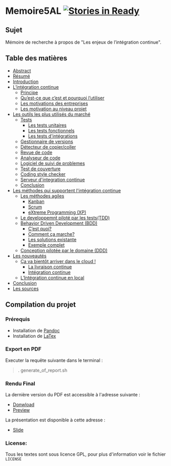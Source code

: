 # Memoire5AL [![Stories in Ready](https://badge.waffle.io/mhor/memoire5al.png?label=ready)](https://waffle.io/mhor/memoire5al)

## Sujet

Mémoire de recherche à propos de "Les enjeux de l’intégration continue".

## Table des matières

* [Abstract](./summary/1-abstract.md)
* [Résumé](./summary/2-resume.md)
* [Introduction](./Chapters/1-Introduction.md)
* [L’intégration continue](./Chapters/2-Quoi-et-pourquoi.md)
  * [Principe](./Chapters/2-Quoi-et-pourquoi.md)
  * [Qu’est-ce que c’est et pourquoi l’utiliser](./Chapters/2-Quoi-et-pourquoi.md)
  * [Les motivations des entreprises](./Chapters/2-Quoi-et-pourquoi.md)
  * [Les motivation au niveau projet](./Chapters/2-Quoi-et-pourquoi.md)
* [Les outils les plus utilisés du marché](./Chapters/3-Les-outils.md)
  * [Tests](./Chapters/Outils/a-Tests.md)
    * [Les tests unitaires](./Chapters/Outils/a-Tests.md#les-tests-unitaires)
    * [Les tests fonctionnels](./Chapters/Outils/a-Tests.md#les-tests-fonctionnels)
    * [Les tests d'intégrations](./Chapters/Outils/a-Tests.md#les-tests-dint%C3%A9grations)
  * [Gestionnaire de versions](./Chapters/Outils/b-Gestionnaire-de-versions.md)
  * [Détecteur de copier/coller](./Chapters/Outils/c-Detecteur-de-copier-coller.md)
  * [Revue de code](./Chapters/Outils/d-Revue-de-code.md)
  * [Analyseur de code](./Chapters/Outils/e-Analyseur-de-code.md)
  * [Logiciel de suivi de problemes](./Chapters/Outils/f-Logiciel-de-suivi-se-problemes.md)
  * [Test de couverture](./Chapters/Outils/g-Test-de-couverture.md)
  * [Coding style checker](./Chapters/Outils/h-Coding-style-checker.md)
  * [Serveur d'integration continue](./Chapters/Outils/i-Serveur-d-integration-continue.md)
  * [Conclusion](./Chapters/Outils/j-Conclusion.md)
* [Les méthodes qui supportent l'intégration continue](./Chapters/4-Les-methodes-qui-supportent-l-integration-continue.md)
  * [Les méthodes agiles](./Chapters/Methods/a-methode-agile.md)
    * [Kanban](./Chapters/Methods/a-methode-agile.md#kanban)
    * [Scrum](./Chapters/Methods/a-methode-agile.md#scrum)
    * [eXtreme Programming (XP)](./Chapters/Methods/a-methode-agile.md#extreme-programming-xp)
  * [Le developpemnt piloté par les tests(TDD)](./Chapters/Methods/b-tdd.md)
  * [Behavior Driven Development (BDD)](./Chapters/Methods/c-bdd.md)
    * [C’est quoi?](./Chapters/Methods/c-bdd.md#cest-quoi)
    * [Comment ça marche?](./Chapters/Methods/c-bdd.md#comment-%C3%A7a-marche)
    * [Les solutions existante](./Chapters/Methods/c-bdd.md#les-solutions-existante)
    * [Exemple complet](./Chapters/Methods/c-bdd.md#exemple-complet)
  * [Conception pilotée par le domaine (DDD)](./Chapters/Methods/d-ddd.md)
* [Les nouveautés](./Chapters/5-Les-nouveautes.md)
  * [Ça va bientôt arriver dans le cloud !](./Chapters/5-Les-nouveautes.md#%C3%87a-va-bient%C3%B4t-arriver-dans-le-cloud-)
    * [La livraison continue](./Chapters/5-Les-nouveautes.md#la-livraison-continue)
    * [Intégration continue](./Chapters/5-Les-nouveautes.md#int%C3%A9gration-continue)
  * [L’Intégration continue en local](./Chapters/5-Les-nouveautes.md#lint%C3%A9gration-continue-en-local)
* [Conclusion](./Chapters/6-Conclusion.md)
* [Les sources](./Chapters/7-Sources.md)

## Compilation du projet

### Prérequis

- Installation de [Pandoc](http://johnmacfarlane.net/pandoc/)
- Installation de [LaTex](http://latex-project.org/ftp.html)

### Export en PDF

Executer la requête suivante dans le terminal :

> . generate_of_report.sh

### Rendu Final

La dernière version du PDF est accessible à l'adresse suivante :   

* [Donwload](https://github.com/mhor/Memoire5AL/raw/master/memoire.pdf)  
* [Preview](http://docs.google.com/viewer?url=https%3A%2F%2Fgithub.com%2Fmhor%2FMemoire5AL%2Fraw%2Fmaster%2Fmemoire.pdf)
 
La présentation est disponible à cette adresse :

* [Slide](http://mhor.github.io/Memoire5AL/)
 

### License:
Tous les textes sont sous licence GPL, pour plus d'information voir le fichier ``LICENSE``
